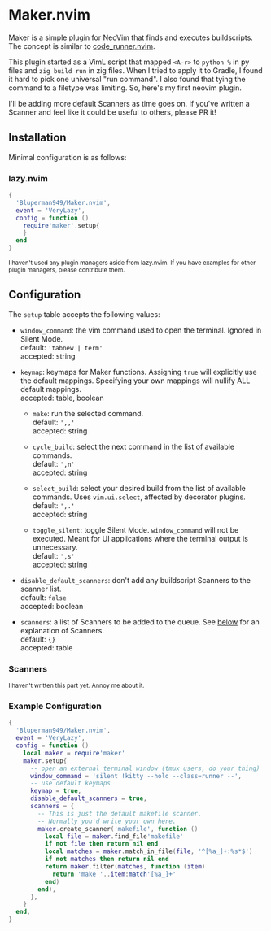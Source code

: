 # Maker.nvim

Maker is a simple plugin for NeoVim that finds and executes buildscripts. The concept is similar to [code_runner.nvim](https://github.com/CRAG666/code_runner.nvim).

This plugin started as a VimL script that mapped `<A-r>` to `python %` in py files and `zig build run` in zig files. When I tried to apply it to Gradle, I found it hard to pick one universal "run command". I also found that tying the command to a filetype was limiting. So, here's my first neovim plugin.

I'll be adding more default Scanners as time goes on. If you've written a Scanner and feel like it could be useful to others, please PR it!

## Installation

Minimal configuration is as follows:

### lazy.nvim
```lua
{
  'Bluperman949/Maker.nvim',
  event = 'VeryLazy',
  config = function ()
    require'maker'.setup{
    }
  end
}
```

<small>I haven't used any plugin managers aside from lazy.nvim. If you have examples for other plugin managers, please contribute them.</small>

## Configuration

The `setup` table accepts the following values:

- `window_command`: the vim command used to open the terminal. Ignored in Silent Mode.\
  default: `'tabnew | term'`\
  accepted: string

- `keymap`: keymaps for Maker functions. Assigning `true` will explicitly use the default mappings. Specifying your own mappings will nullify ALL default mappings.\
  accepted: table, boolean

  - `make`: run the selected command.\
    default: `',,'`\
    accepted: string

  - `cycle_build`: select the next command in the list of available commands.\
    default: `',n'`\
    accepted: string

  - `select_build`: select your desired build from the list of available commands. Uses `vim.ui.select`, affected by decorator plugins.\
    default: `',.'`\
    accepted: string

  - `toggle_silent`: toggle Silent Mode. `window_command` will not be executed. Meant for UI applications where the terminal output is unnecessary.\
    default: `',s'`\
    accepted: string

- `disable_default_scanners`: don't add any buildscript Scanners to the scanner list.\
  default: `false`\
  accepted: boolean

- `scanners`: a list of Scanners to be added to the queue. See [below](#scanners) for an explanation of Scanners.\
  default: `{}`\
  accepted: table

### Scanners

<small>I haven't written this part yet. Annoy me about it.</small>

### Example Configuration

```lua
{
  'Bluperman949/Maker.nvim',
  event = 'VeryLazy',
  config = function ()
    local maker = require'maker'
    maker.setup{
      -- open an external terminal window (tmux users, do your thing)
      window_command = 'silent !kitty --hold --class=runner --',
      -- use default keymaps
      keymap = true,
      disable_default_scanners = true,
      scanners = {
        -- This is just the default makefile scanner.
        -- Normally you'd write your own here.
        maker.create_scanner('makefile', function ()
          local file = maker.find_file'makefile'
          if not file then return nil end
          local matches = maker.match_in_file(file, '^[%a_]+:%s*$')
          if not matches then return nil end
          return maker.filter(matches, function (item)
            return 'make '..item:match'[%a_]+'
          end)
        end),
      },
    }
  end,
}
```
